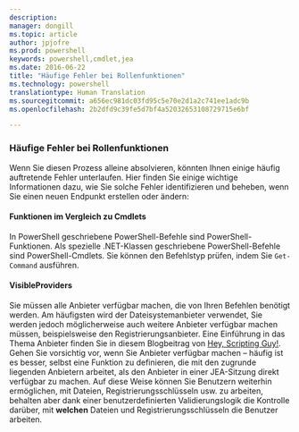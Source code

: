 ```yaml
---
description: 
manager: dongill
ms.topic: article
author: jpjofre
ms.prod: powershell
keywords: powershell,cmdlet,jea
ms.date: 2016-06-22
title: "Häufige Fehler bei Rollenfunktionen"
ms.technology: powershell
translationtype: Human Translation
ms.sourcegitcommit: a656ec981dc03fd95c5e70e2d1a2c741ee1adc9b
ms.openlocfilehash: 2b2dfd9c39fe5d7bf4a52032653108729715e6bf

---
```


### Häufige Fehler bei Rollenfunktionen
Wenn Sie diesen Prozess alleine absolvieren, könnten Ihnen einige häufig auftretende Fehler unterlaufen.
Hier finden Sie einige wichtige Informationen dazu, wie Sie solche Fehler identifizieren und beheben, wenn Sie einen neuen Endpunkt erstellen oder ändern:

#### Funktionen im Vergleich zu Cmdlets
In PowerShell geschriebene PowerShell-Befehle sind PowerShell-Funktionen.
Als spezielle .NET-Klassen geschriebene PowerShell-Befehle sind PowerShell-Cmdlets.
Sie können den Befehlstyp prüfen, indem Sie `Get-Command` ausführen.

#### VisibleProviders
Sie müssen alle Anbieter verfügbar machen, die von Ihren Befehlen benötigt werden.
Am häufigsten wird der Dateisystemanbieter verwendet, Sie werden jedoch möglicherweise auch weitere Anbieter verfügbar machen müssen, beispielsweise den Registrierungsanbieter.
Eine Einführung in das Thema Anbieter finden Sie in diesem Blogbeitrag von [Hey, Scripting Guy!](http://blogs.technet.com/b/heyscriptingguy/archive/2015/04/20/find-and-use-windows-powershell-providers.aspx).
Gehen Sie vorsichtig vor, wenn Sie Anbieter verfügbar machen – häufig ist es besser, selbst eine Funktion zu definieren, die mit den zugrunde liegenden Anbietern arbeitet, als den Anbieter in einer JEA-Sitzung direkt verfügbar zu machen.
Auf diese Weise können Sie Benutzern weiterhin ermöglichen, mit Dateien, Registrierungsschlüsseln usw. zu arbeiten, behalten aber dank einer benutzerdefinierten Validierungslogik die Kontrolle darüber, mit **welchen** Dateien und Registrierungsschlüsseln die Benutzer arbeiten.




<!--HONumber=Oct16_HO1-->


